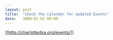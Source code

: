 ```yaml
---
layout: post
title:  "Check the Calendar for Updated Events"
date:   3000-01-01 00:00
---
```


[[http://charlottedsa.org/events/]]
